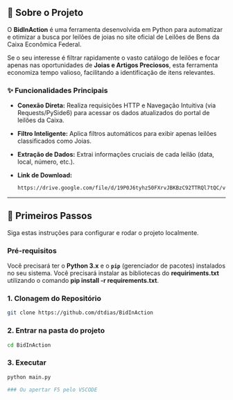 ## 🎯 Sobre o Projeto

O **BidInAction** é uma ferramenta desenvolvida em Python para automatizar e otimizar a busca por leilões de joias no site oficial de Leilões de Bens da Caixa Econômica Federal.

Se o seu interesse é filtrar rapidamente o vasto catálogo de leilões e focar apenas nas oportunidades de **Joias e Artigos Preciosos**, esta ferramenta economiza tempo valioso, facilitando a identificação de itens relevantes.

### ✨ Funcionalidades Principais

* **Conexão Direta:** Realiza requisições HTTP e Navegação Intuitiva (via Requests/PySide6) para acessar os dados atualizados do portal de leilões da Caixa.
* **Filtro Inteligente:** Aplica filtros automáticos para exibir apenas leilões classificados como Joias.
* **Extração de Dados:** Extrai informações cruciais de cada leilão (data, local, número, etc.).

* **Link de Download:**
  ```bash
  https://drive.google.com/file/d/19P0J6tyhz50FXrvJBKBzC92TTRQl7tQC/view?usp=drive_link
  ``` 

---

## 🚀 Primeiros Passos

Siga estas instruções para configurar e rodar o projeto localmente.

### Pré-requisitos

Você precisará ter o **Python 3.x** e o **`pip`** (gerenciador de pacotes) instalados no seu sistema.
Você precisará instalar as bibliotecas do **requiriments.txt** utilizando o comando **pip install -r requirements.txt**.

### 1. Clonagem do Repositório

```bash
git clone https://github.com/dtdias/BidInAction
```
### 2. Entrar na pasta do projeto
```bash
cd BidInAction
```
### 3. Executar 
```bash
python main.py

### Ou apertar F5 pelo VSCODE
```
